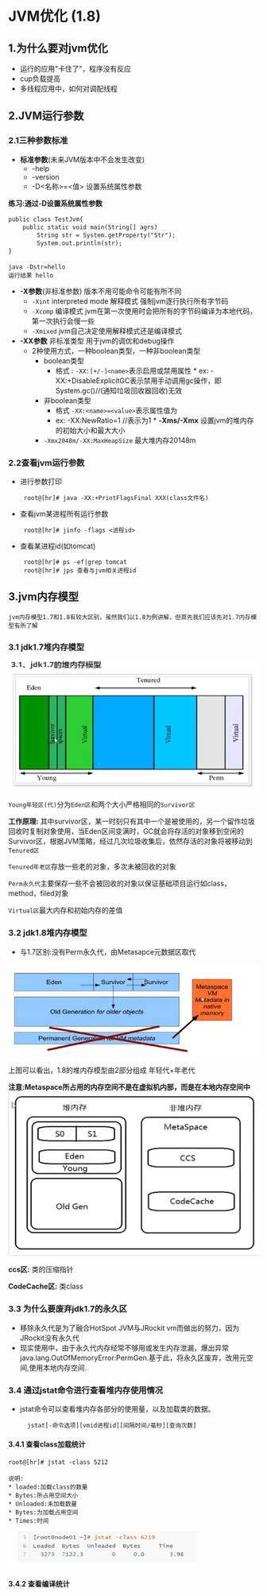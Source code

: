 # JVM优化 (1.8)

## 1.为什么要对jvm优化
 * 运行的应用"卡住了"，程序没有反应
 * cup负载提高
 * 多线程应用中，如何对调配线程
 
## 2.JVM运行参数
### 2.1三种参数标准
 * **标准参数**(未来JVM版本中不会发生改变)
	 * -help
	 * -version
	 * -D<名称>=<值> 设置系统属性参数
	
**练习:通过-D设置系统属性参数**
	
	public class TestJvm{
		public static void main(String[] agrs)
			String str = System.getProperty("Str");
			System.out.println(str);
	}

	java -Dstr=hello
	运行结果 hello

 * **-X参数**(非标准参数) 版本不用可能命令可能有所不同
 	* `-Xint` interpreted mode 解释模式 强制jvm逐行执行所有字节码
 	* `-Xcomp` 编译模式 jvm在第一次使用时会把所有的字节码编译为本地代码，第一次执行会慢一些
 	* `-Xmixed` jvm自己决定使用解释模式还是编译模式
 * **-XX参数** 非标准类型 用于jvm的调优和debug操作
	* 2种使用方式，一种boolean类型，一种非boolean类型
		* boolean类型
			* 格式 : `-XX:[+/-]<name>`表示启用或禁用<name>属性 * ex: -XX:+DisableExplicitGC表示禁用手动调用gc操作，即System.gc()//(通知垃圾回收器回收)无效
		* 非boolean类型
			* 格式 `-XX:<name>=<value>`表示<name>属性值为<value>
			* ex: -XX:NewRatio=1 //表示为1	* **-Xms/-Xmx**	设置jvm的堆内存的初始大小和最大大小
		* `-Xmx2048m/-XX:MaxHeapSize` 最大堆内存20148m 
### 2.2查看jvm运行参数
	
 * 进行参数打印	
 
		root@[hr]# java -XX:+PrintFlagsFinal XXX(class文件名)   

 * 查看jvm某进程所有运行参数
		
		root@[hr]# jinfo -flags <进程id>
	
 * 查看某进程id(如tomcat)
	
	 	root@[hr]# ps -ef|grep tomcat
		root@[hr]# jps 查看与jvm相关进程id	 

## 3.jvm内存模型
	jvm内存模型1.7和1.8有较大区别，虽然我们以1.8为例讲解，但首先我们应该先对1.7内存模型有所了解
### 3.1 jdk1.7堆内存模型
![](1.png)

`Young年轻区(代)`分为`Eden区`和两个大小严格相同的`Survivor区`
	
**工作原理:** 其中survivor区，某一时刻只有其中一个是被使用的，另一个留作垃圾回收时复制对象使用，当Eden区间变满时，GC就会将存活的对象移到空闲的Survivor区，根据JVM策略，经过几次垃圾收集后，依然存活的对象将被移动到`Tenured区`

`Tenured年老区`存放一些老的对象，多次未被回收的对象

`Perm永久代`主要保存一些不会被回收的对象以保证基础项目运行如class，method，filed对象

`Virtual区`最大内存和初始内存的差值

### 3.2 jdk1.8堆内存模型

 * 与1.7区别:没有Perm永久代，由Metasapce元数据区取代

![](2.png)

上图可以看出，1.8的堆内存模型由2部分组成 年轻代+年老代

**注意:**Metaspace所占用的内存空间不是在虚拟机内部，而是在**本地内存空间中**
![](3.png)

**ccs区:** 类的压缩指针

**CodeCache区:** 类class

### 3.3 为什么要废弃jdk1.7的永久区

* 移除永久代是为了融合HotSpot JVM与JRockit vm而做出的努力，因为JRockit没有永久代
* 现实使用中，由于永久代内存经常不够用或发生内存泄漏，爆出异常java.lang.OutOfMemoryError:PermGen.基于此，将永久区废弃，改用元空间,使用本地内存空间. 

### 3.4 通过jstat命令进行查看堆内存使用情况
* jstat命令可以查看堆内存各部分的使用量，以及加载类的数据。
	
		jstat[-命令选项][vmid进程id][间隔时间/毫秒][查询次数]
		
#### 3.4.1 查看class加载统计

	root@[hr]# jstat -class 5212

	说明:
    * loaded:加载class的数量
	* Bytes:所占用空间大小
	* Unloaded:未加载数量
	* Bytes:为加载占用空间
	* Times:时间

![](4.png)

#### 3.4.2 查看编译统计
